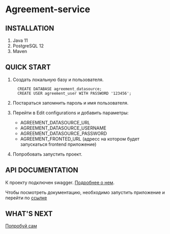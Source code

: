 Agreement-service
================


INSTALLATION
------------

1. Java 11
2. PostgreSQL 12
3. Maven

QUICK START
-----------

1. Создать локальную базу и пользователя.

         CREATE DATABASE agreement_datasource;
         CREATE USER agreement_user WITH PASSWORD '123456';

2. Постараться запомнить пароль и имя пользователя.
3. Перейти в Edit configurations и добавить параметры:
    * AGREEMENT_DATASOURCE_URL
    * AGREEMENT_DATASOURCE_USERNAME
    * AGREEMENT_DATASOURCE_PASSWORD
    * AGREEMENT_FRONTED_URL (адресс на котором будет запускаться frontend приложение)

4. Попробовать запустить проект.

API DOCUMENTATION
-----------
К проекту подключен swagger. [Подробнее о нем](https://habr.com/ru/post/434798/).

Чтобы посмотреть документацию, необходимо запустить приложение и перейти по [ссылке](http://localhost:8081/swagger-ui)

WHAT'S NEXT
-----------
[Попробуй сам](http://localhost:8081/)
